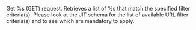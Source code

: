 Get %s (GET) request. Retrieves a list of %s that match the specified filter criteria(s). Please look at the JIT schema
for the list of available URL filter criteria(s) and to see which are mandatory to apply.
